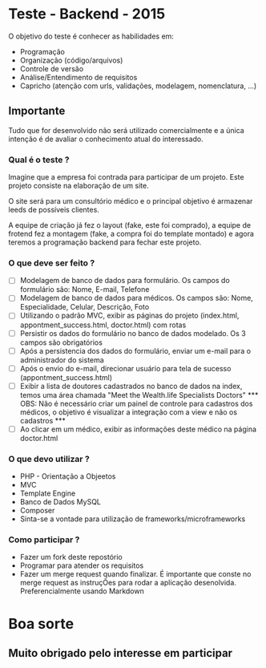 # Teste - Backend - 2015
O objetivo do teste é conhecer as habilidades em:
- Programação
- Organização (código/arquivos)
- Controle de versão
- Análise/Entendimento de requisitos
- Capricho (atenção com urls, validações, modelagem, nomenclatura, ...)

## Importante
Tudo que for desenvolvido não será utilizado comercialmente e a única intenção é de avaliar o conhecimento atual do interessado.

### Qual é o teste ?
Imagine que a empresa foi contrada para participar de um projeto. Este projeto consiste na elaboração de um site.

O site será para um consultório médico e o principal objetivo é armazenar leeds de possíveis clientes.

A equipe de criação já fez o layout (fake, este foi comprado), a equipe de frotend fez a montagem (fake, a compra foi do template montado) e agora teremos a programação backend para fechar este projeto.

### O que deve ser feito ?
- [ ] Modelagem de banco de dados para formulário. Os campos do formulário são: Nome, E-mail, Telefone
- [ ] Modelagem de banco de dados para médicos. Os campos são: Nome, Especialidade, Celular, Descrição, Foto
- [ ] Utilizando o padrão MVC, exibir as páginas do projeto (index.html, appontment_success.html, doctor.html) com rotas
- [ ] Persistir os dados do formulário no banco de dados modelado. Os 3 campos são obrigatórios
- [ ] Após a persistencia dos dados do formulário, enviar um e-mail para o administrador do sistema
- [ ] Após o envio do e-mail, direcionar usuário para tela de sucesso (appontment_success.html)
- [ ] Exibir a lista de doutores cadastrados no banco de dados na index, temos uma área chamada "Meet the Wealth.life Specialists Doctors" *** OBS: Não é necessário criar um painel de controle para cadastros dos médicos, o objetivo é visualizar a integração com a view e não os cadastros ***
- [ ] Ao clicar em um médico, exibir as informações deste médico na página doctor.html

### O que devo utilizar ?
- PHP - Orientação a Objeetos
- MVC
- Template Engine
- Banco de Dados MySQL
- Composer
- Sinta-se a vontade para utilização de frameworks/microframeworks

### Como participar ?
- Fazer um fork deste repostório
- Programar para atender os requisitos
- Fazer um merge request quando finalizar. É importante que conste no merge request as instruçÕes para rodar a aplicação desenolvida. Preferencialmente usando Markdown

# Boa sorte
## Muito obrigado pelo interesse em participar
